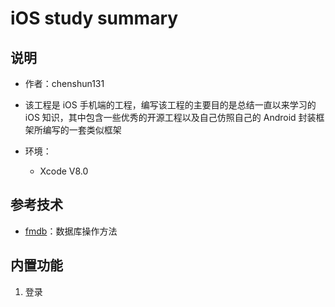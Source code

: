# iOS study summary
## 说明

- 作者：chenshun131
- 该工程是 iOS 手机端的工程，编写该工程的主要目的是总结一直以来学习的 iOS 知识，其中包含一些优秀的开源工程以及自己仿照自己的 Android 封装框架所编写的一套类似框架

- 环境：
    - Xcode V8.0


## 参考技术
* [fmdb](https://github.com/ccgus/fmdb/)：数据库操作方法


## 内置功能
1. 登录

